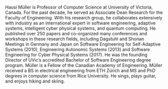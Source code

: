 Hausi Müller is Professor of Computer Science at University of Victoria, Canada. For the past decade, he served as Associate Dean Research for the Faculty of Engineering. With his research group, he collaborates extensively with industry as an international expert in software engineering, adaptive systems, intelligent cyber physical systems, and quantum computing. He published over 250 papers and co-organized many conferences and workshops in these research fields, including Dagstuhl and Shonan Meetings in Germany and Japan on Software Engineering for Self-Adaptive Systems (2010), Engineering Autonomic Systems (2013) and Software Engineering for Cyber Physical Systems (2017). He was the founding Director of UVic’s accredited Bachelor of Software Engineering degree program. Müller is a Fellow of the Canadian Academy of Engineering. Müller received a BS in electrical engineering from ETH Zürich and MS and PhD degrees in computer science from Rice University. He sings, plays guitar, and enjoys hiking and skiing.

